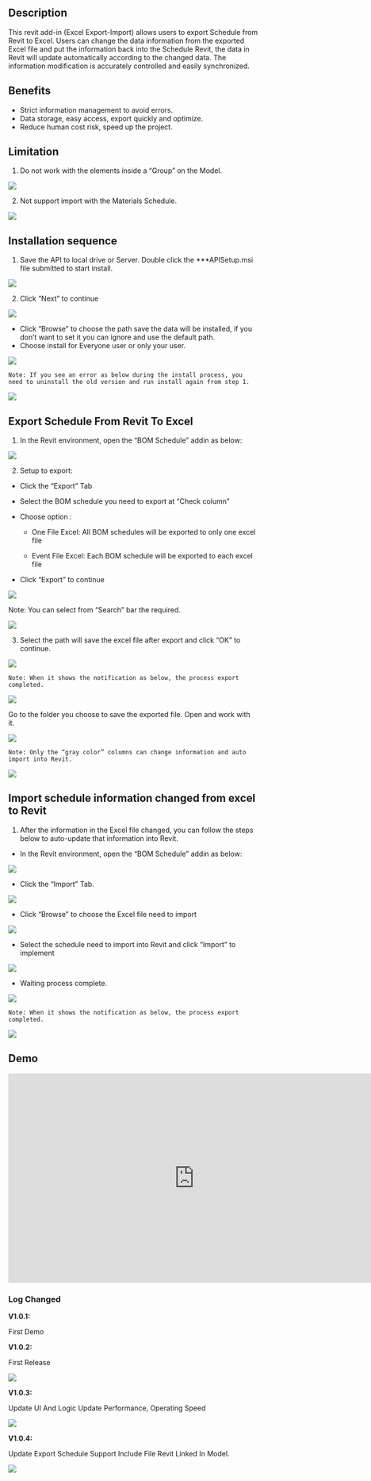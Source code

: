 ## Description

This revit add-in (Excel Export-Import) allows users to export Schedule from Revit to Excel. Users can change the data information from the exported Excel file and put the information back into the Schedule Revit, the data in Revit will update automatically according to the changed data. The information modification is accurately controlled and easily synchronized.

## Benefits

- Strict information management to avoid errors.
- Data storage, easy access, export quickly and optimize.
- Reduce human cost risk, speed up the project.

## Limitation

1.	Do not work with the elements inside a “Group” on the Model.

![](pic/GroupModelExport.png)

2.	Not support import with the Materials Schedule.

![](pic/MissMaterial.png)

## Installation sequence

1. Save the API to local drive or Server. Double click the ***APISetup.msi file submitted to start install.

![](pic/SetupBOMSchedule00.png)

2. Click “Next” to continue

![](pic/SetupBOMSchedule.png)

- Click “Browse” to choose the path save the data will be installed, if you don’t want to set it you can ignore and use the default path.
- Choose install for Everyone user or only your user.

![](pic/SetupBOMSchedule001.png)

`Note: If you see an error as below during the install process, you need to uninstall the old version and run install again from step 1.`

![](pic/SetupBOMSchedule002.png)

## Export Schedule From Revit To Excel

1. In the Revit environment, open the “BOM Schedule” addin as below:

![](pic/SetupBOMSchedule003.png)

2. Setup to export:
- Click the “Export” Tab
- Select the BOM schedule you need to export at “Check column”
- Choose option :

    - One File Excel: All BOM schedules will be exported to only one excel file

    - Event File Excel: Each BOM schedule will be exported to each excel file

- Click “Export” to continue

![](pic/SetupBOMSchedule004.png)

Note: You can select from “Search” bar the required.

![](pic/SetupBOMSchedule005.png)

3. Select the path will save the excel file after export and click “OK” to continue.

![](pic/SetupBOMSchedule006.png)

`Note: When it shows the notification as below, the process export completed.`

![](pic/SetupBOMSchedule007.png)

Go to the folder you choose to save the exported file. Open and work with it.

![](pic/SetupBOMSchedule008.png)

`Note: Only the “gray color” columns can change information and auto import into Revit.`

![](pic/SetupBOMSchedule009.png)

## Import schedule information changed from excel to Revit

1. After the information in the Excel file changed, you can follow the steps below to auto-update that information into Revit.

- In the Revit environment, open the “BOM Schedule” addin as below:

![](pic/SetupBOMSchedule003.png)

- Click the “Import” Tab.

![](pic/SetupBOMSchedule0010.png)

- Click “Browse” to choose the Excel file need to import

![](pic/SetupBOMSchedule0011.png)

- Select the schedule need to import into Revit and click “Import” to implement

![](pic/SetupBOMSchedule0012.png)

- Waiting process complete.

![](pic/SetupBOMSchedule0013.png)

`Note: When it shows the notification as below, the process export completed.`

![](pic/SetupBOMSchedule0014.png)

## Demo

<iframe width="750" height="422" src="https://www.youtube.com/embed/JlRvYg_W9Ek" frameborder="0" allow="accelerometer; autoplay; encrypted-media; gyroscope; picture-in-picture" allowfullscreen></iframe>

### Log Changed

**V1.0.1:** 

First Demo

**V1.0.2:** 

First Release

![](pic/BOM_Schedule1.0.0.png)

**V1.0.3:**

Update UI And Logic
Update Performance, Operating Speed

![](pic/UpdateBOMSchedule1.0.3.png)

**V1.0.4:**

Update Export Schedule Support Include File Revit Linked In Model.

![](pic/SetupBOMSchedule0015.png)

